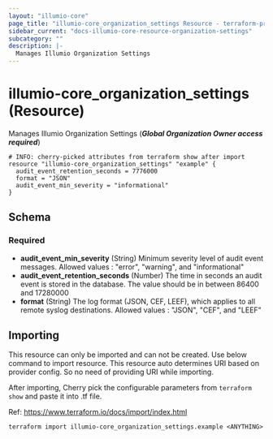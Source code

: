 ```yaml
---
layout: "illumio-core"
page_title: "illumio-core_organization_settings Resource - terraform-provider-illumio-core"
sidebar_current: "docs-illumio-core-resource-organization-settings"
subcategory: ""
description: |-
  Manages Illumio Organization Settings
---
```


# illumio-core_organization_settings (Resource)

Manages Illumio Organization Settings (***Global Organization Owner access required***)


```hcl
# INFO: cherry-picked attributes from terraform show after import
resource "illumio-core_organization_settings" "example" {
  audit_event_retention_seconds = 7776000
  format = "JSON"
  audit_event_min_severity = "informational"
}
```

## Schema

### Required

- **audit_event_min_severity** (String) Minimum severity level of audit event messages. Allowed values : "error", "warning", and "informational"
- **audit_event_retention_seconds** (Number) The time in seconds an audit event is stored in the database. The value should be in between 86400 and 17280000
- **format** (String) The log format (JSON, CEF, LEEF), which applies to all remote syslog destinations. Allowed values : "JSON", "CEF", and "LEEF"

## Importing ##

This resource can only be imported and can not be created. Use below command to import resource.  This resource auto determines URI based on provider config. So no need of providing URI while importing. 

After importing, Cherry pick the configurable parameters from `terraform show` and paste it into .tf file.

Ref: https://www.terraform.io/docs/import/index.html


```
terraform import illumio-core_organization_settings.example <ANYTHING>
```

